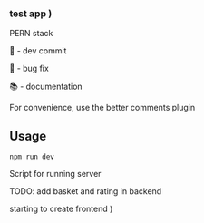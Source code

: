 ### test app )

PERN stack 

:rocket: - dev commit

:bug: - bug fix

:books: - documentation

For convenience, use the better comments plugin

## Usage 




    npm run dev


Script for running server

TODO: add basket and rating in backend

starting to create frontend )
